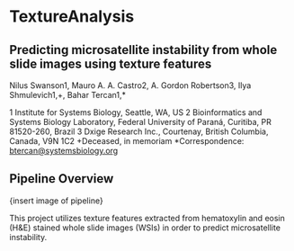 # TextureAnalysis
## Predicting microsatellite instability from whole slide images using texture features

Nilus Swanson1, Mauro A. A. Castro2, A. Gordon Robertson3, Ilya Shmulevich1,+, Bahar Tercan1,*   

1 Institute for Systems Biology, Seattle, WA, US
2 Bioinformatics and Systems Biology Laboratory, Federal University of Paraná, Curitiba, PR       81520-260, Brazil
3 Dxige Research Inc., Courtenay, British Columbia, Canada, V9N 1C2
+Deceased, in memoriam
*Correspondence: btercan@systemsbiology.org


## Pipeline Overview
{insert image of pipeline}

This project utilizes texture features extracted from hematoxylin and eosin (H&E) stained whole slide images (WSIs) in order to predict microsatellite instability.  
